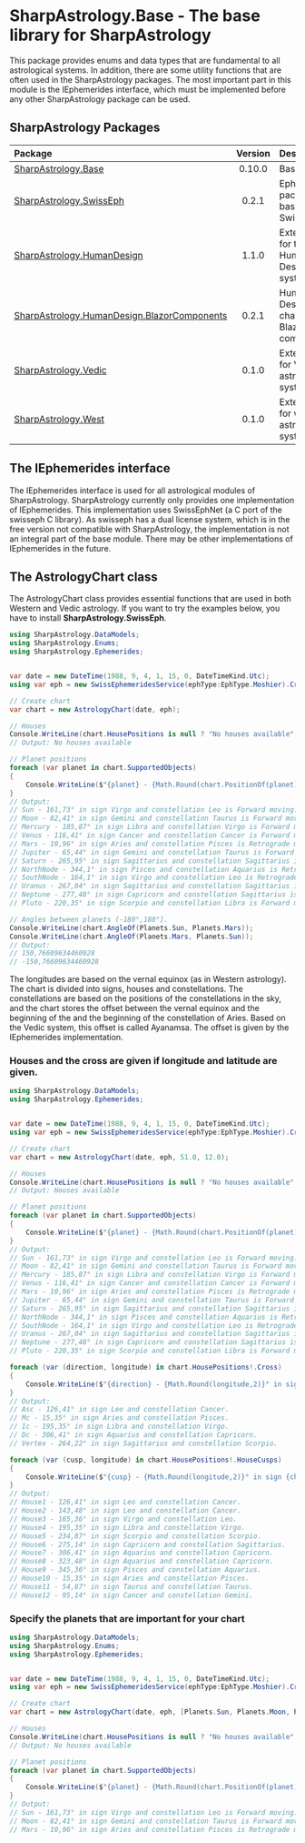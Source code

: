 # SharpAstrology.Base - The base library for SharpAstrology

This package provides enums and data types that are fundamental to all astrological systems. 
In addition, there are some utility functions that are often used in the SharpAstrology packages. 
The most important part in this module is the IEphemerides interface, 
which must be implemented before any other SharpAstrology package can be used.

## SharpAstrology Packages
| Package                                                                                                                | Version | Description                              | Licence  |
|:-----------------------------------------------------------------------------------------------------------------------|:-------:|:-----------------------------------------|:--------:|
| [SharpAstrology.Base](https://github.com/CReizner/SharpAstrology.Base)                                                 | 0.10.0  | Base library                             |   MIT    |
| [SharpAstrology.SwissEph](https://github.com/CReizner/SharpAstrology.SwissEph)                                         |  0.2.1  | Ephemerides package based on SwissEphNet | AGPL-3.0 |
| [SharpAstrology.HumanDesign](https://github.com/CReizner/SharpAstrology.HumanDesign)                                   |  1.1.0  | Extensions for the Human Design system   |   MIT    |
| [SharpAstrology.HumanDesign.BlazorComponents](https://github.com/CReizner/SharpAstrology.HumanDesign.BlazorComponents) |  0.2.1  | Human Design charts as Blazor components |   MIT    |
| [SharpAstrology.Vedic](https://github.com/CReizner/SharpAstrology.Vedic)                                               |  0.1.0  | Extensions for Vedic astrology systems   |   MIT    |
| [SharpAstrology.West](https://github.com/CReizner/SharpAstrology.West)                                                 |  0.1.0  | Extensions for western astrology systems |   MIT    |

## The IEphemerides interface
The IEphemerides interface is used for all astrological modules of SharpAstrology. 
SharpAstrology currently only provides one implementation of IEphemerides. 
This implementation uses SwissEphNet (a C port of the swisseph C library). 
As swisseph has a dual license system, which is in the free version not compatible with SharpAstrology, 
the implementation is not an integral part of the base module. There may be other implementations of 
IEphemerides in the future.

## The AstrologyChart class
The AstrologyChart class provides essential functions that are used in both Western and Vedic astrology.
If you want to try the examples below, you have to install **SharpAstrology.SwissEph**.
```C#
using SharpAstrology.DataModels;
using SharpAstrology.Enums;
using SharpAstrology.Ephemerides;


var date = new DateTime(1988, 9, 4, 1, 15, 0, DateTimeKind.Utc);
using var eph = new SwissEphemeridesService(ephType:EphType.Moshier).CreateContext();

// Create chart
var chart = new AstrologyChart(date, eph);

// Houses
Console.WriteLine(chart.HousePositions is null ? "No houses available" : "Houses available");
// Output: No houses available

// Planet positions
foreach (var planet in chart.SupportedObjects)
{
    Console.WriteLine($"{planet} - {Math.Round(chart.PositionOf(planet).Longitude,2)}° in sign {chart.SignOf(planet)} and constellation {chart.ConstellationOf(planet)} is {chart.MotionOf(planet)} moving.");
}
// Output:
// Sun - 161,73° in sign Virgo and constellation Leo is Forward moving.
// Moon - 82,41° in sign Gemini and constellation Taurus is Forward moving.
// Mercury - 185,87° in sign Libra and constellation Virgo is Forward moving.
// Venus - 116,41° in sign Cancer and constellation Cancer is Forward moving.
// Mars - 10,96° in sign Aries and constellation Pisces is Retrograde moving.
// Jupiter - 65,44° in sign Gemini and constellation Taurus is Forward moving.
// Saturn - 265,95° in sign Sagittarius and constellation Sagittarius is Forward moving.
// NorthNode - 344,1° in sign Pisces and constellation Aquarius is Retrograde moving.
// SouthNode - 164,1° in sign Virgo and constellation Leo is Retrograde moving.
// Uranus - 267,04° in sign Sagittarius and constellation Sagittarius is Retrograde moving.
// Neptune - 277,48° in sign Capricorn and constellation Sagittarius is Retrograde moving.
// Pluto - 220,35° in sign Scorpio and constellation Libra is Forward moving.

// Angles between planets (-180°,180°].
Console.WriteLine(chart.AngleOf(Planets.Sun, Planets.Mars));
Console.WriteLine(chart.AngleOf(Planets.Mars, Planets.Sun));
// Output:
// 150,76609634460928
// -150,76609634460928
```
The longitudes are based on the vernal equinox (as in Western astrology).
The chart is divided into signs, houses and constellations.
The constellations are based on the positions of the constellations in the sky, and the chart stores the offset between the vernal equinox and the beginning of the
and the beginning of the constellation of Aries.
Based on the Vedic system, this offset is called Ayanamsa. The offset is given by the IEphemerides implementation.

### Houses and the cross are given if longitude and latitude are given.
```C#
using SharpAstrology.DataModels;
using SharpAstrology.Ephemerides;


var date = new DateTime(1988, 9, 4, 1, 15, 0, DateTimeKind.Utc);
using var eph = new SwissEphemeridesService(ephType:EphType.Moshier).CreateContext();

// Create chart
var chart = new AstrologyChart(date, eph, 51.0, 12.0);

// Houses
Console.WriteLine(chart.HousePositions is null ? "No houses available" : "Houses available");
// Output: Houses available

// Planet positions
foreach (var planet in chart.SupportedObjects)
{
    Console.WriteLine($"{planet} - {Math.Round(chart.PositionOf(planet).Longitude,2)}° in sign {chart.SignOf(planet)} and constellation {chart.ConstellationOf(planet)} is {chart.MotionOf(planet)} moving.");
}
// Output:
// Sun - 161,73° in sign Virgo and constellation Leo is Forward moving.
// Moon - 82,41° in sign Gemini and constellation Taurus is Forward moving.
// Mercury - 185,87° in sign Libra and constellation Virgo is Forward moving.
// Venus - 116,41° in sign Cancer and constellation Cancer is Forward moving.
// Mars - 10,96° in sign Aries and constellation Pisces is Retrograde moving.
// Jupiter - 65,44° in sign Gemini and constellation Taurus is Forward moving.
// Saturn - 265,95° in sign Sagittarius and constellation Sagittarius is Forward moving.
// NorthNode - 344,1° in sign Pisces and constellation Aquarius is Retrograde moving.
// SouthNode - 164,1° in sign Virgo and constellation Leo is Retrograde moving.
// Uranus - 267,04° in sign Sagittarius and constellation Sagittarius is Retrograde moving.
// Neptune - 277,48° in sign Capricorn and constellation Sagittarius is Retrograde moving.
// Pluto - 220,35° in sign Scorpio and constellation Libra is Forward moving.

foreach (var (direction, longitude) in chart.HousePositions!.Cross)
{
    Console.WriteLine($"{direction} - {Math.Round(longitude,2)}° in sign {chart.SignOf(direction)} and constellation {chart.ConstellationOf(direction)}.");
}
// Output:
// Asc - 126,41° in sign Leo and constellation Cancer.
// Mc - 15,35° in sign Aries and constellation Pisces.
// Ic - 195,35° in sign Libra and constellation Virgo.
// Dc - 306,41° in sign Aquarius and constellation Capricorn.
// Vertex - 264,22° in sign Sagittarius and constellation Scorpio.

foreach (var (cusp, longitude) in chart.HousePositions!.HouseCusps)
{
    Console.WriteLine($"{cusp} - {Math.Round(longitude,2)}° in sign {chart.SignOf(cusp)} and constellation {chart.ConstellationOf(cusp)}.");
}
// Output:
// House1 - 126,41° in sign Leo and constellation Cancer.
// House2 - 143,48° in sign Leo and constellation Cancer.
// House3 - 165,36° in sign Virgo and constellation Leo.
// House4 - 195,35° in sign Libra and constellation Virgo.
// House5 - 234,87° in sign Scorpio and constellation Scorpio.
// House6 - 275,14° in sign Capricorn and constellation Sagittarius.
// House7 - 306,41° in sign Aquarius and constellation Capricorn.
// House8 - 323,48° in sign Aquarius and constellation Capricorn.
// House9 - 345,36° in sign Pisces and constellation Aquarius.
// House10 - 15,35° in sign Aries and constellation Pisces.
// House11 - 54,87° in sign Taurus and constellation Taurus.
// House12 - 95,14° in sign Cancer and constellation Gemini.
```

### Specify the planets that are important for your chart
```C#
using SharpAstrology.DataModels;
using SharpAstrology.Enums;
using SharpAstrology.Ephemerides;


var date = new DateTime(1988, 9, 4, 1, 15, 0, DateTimeKind.Utc);
using var eph = new SwissEphemeridesService(ephType:EphType.Moshier).CreateContext();

// Create chart
var chart = new AstrologyChart(date, eph, [Planets.Sun, Planets.Moon, Planets.Mars]);

// Houses
Console.WriteLine(chart.HousePositions is null ? "No houses available" : "Houses available");
// Output: No houses available

// Planet positions
foreach (var planet in chart.SupportedObjects)
{
    Console.WriteLine($"{planet} - {Math.Round(chart.PositionOf(planet).Longitude,2)}° in sign {chart.SignOf(planet)} and constellation {chart.ConstellationOf(planet)} is {chart.MotionOf(planet)} moving.");
}
// Output:
// Sun - 161,73° in sign Virgo and constellation Leo is Forward moving.
// Moon - 82,41° in sign Gemini and constellation Taurus is Forward moving.
// Mars - 10,96° in sign Aries and constellation Pisces is Retrograde moving.
```



